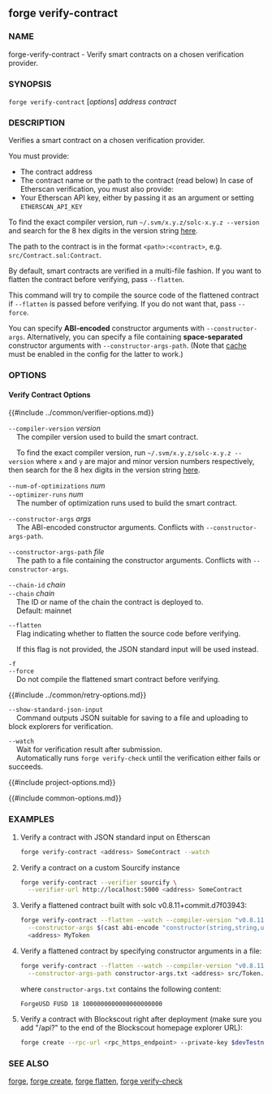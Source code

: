 ## forge verify-contract

### NAME

forge-verify-contract - Verify smart contracts on a chosen verification provider.

### SYNOPSIS

``forge verify-contract`` [*options*] *address* *contract*

### DESCRIPTION

Verifies a smart contract on a chosen verification provider.

You must provide:
- The contract address
- The contract name or the path to the contract (read below)
In case of Etherscan verification, you must also provide:
- Your Etherscan API key, either by passing it as an argument or setting `ETHERSCAN_API_KEY`

To find the exact compiler version, run `~/.svm/x.y.z/solc-x.y.z --version` and search for the 8 hex digits in the version string [here](https://etherscan.io/solcversions).

The path to the contract is in the format `<path>:<contract>`, e.g. `src/Contract.sol:Contract`.

By default, smart contracts are verified in a multi-file fashion. If you want to flatten the contract before verifying, pass `--flatten`.

This command will try to compile the source code of the flattened contract if `--flatten` is passed before verifying. If you do not want that, pass `--force`.

You can specify **ABI-encoded** constructor arguments with `--constructor-args`. Alternatively,
you can specify a file containing **space-separated** constructor arguments with `--constructor-args-path`.
(Note that [cache](../config/project.html#cache) must be enabled in the config for the latter to work.)

### OPTIONS

#### Verify Contract Options

{{#include ../common/verifier-options.md}}

`--compiler-version` *version*  
&nbsp;&nbsp;&nbsp;&nbsp;The compiler version used to build the smart contract.

&nbsp;&nbsp;&nbsp;&nbsp;To find the exact compiler version, run `~/.svm/x.y.z/solc-x.y.z --version` where `x` and
`y` are major and minor version numbers respectively, then search for the 8 hex digits in the version string [here](https://etherscan.io/solcversions).

`--num-of-optimizations` *num*  
`--optimizer-runs` *num*      
&nbsp;&nbsp;&nbsp;&nbsp;The number of optimization runs used to build the smart contract.

`--constructor-args` *args*  
&nbsp;&nbsp;&nbsp;&nbsp;The ABI-encoded constructor arguments. Conflicts with `--constructor-args-path`.

`--constructor-args-path` *file*  
&nbsp;&nbsp;&nbsp;&nbsp;The path to a file containing the constructor arguments. Conflicts with `--constructor-args`.

`--chain-id` *chain*  
`--chain` *chain*  
&nbsp;&nbsp;&nbsp;&nbsp;The ID or name of the chain the contract is deployed to.  
&nbsp;&nbsp;&nbsp;&nbsp;Default: mainnet

`--flatten`  
&nbsp;&nbsp;&nbsp;&nbsp;Flag indicating whether to flatten the source code before verifying.

&nbsp;&nbsp;&nbsp;&nbsp;If this flag is not provided, the JSON standard input will be used instead.

`-f`  
`--force`  
&nbsp;&nbsp;&nbsp;&nbsp;Do not compile the flattened smart contract before verifying.

{{#include ../common/retry-options.md}}

`--show-standard-json-input`  
&nbsp;&nbsp;&nbsp;&nbsp;Command outputs JSON suitable for saving to a file and uploading to block explorers for verification.

`--watch`  
&nbsp;&nbsp;&nbsp;&nbsp;Wait for verification result after submission.  
&nbsp;&nbsp;&nbsp;&nbsp;Automatically runs `forge verify-check` until the verification either fails or succeeds.

{{#include project-options.md}}

{{#include common-options.md}}

### EXAMPLES

1. Verify a contract with JSON standard input on Etherscan
    ```sh
    forge verify-contract <address> SomeContract --watch

2. Verify a contract on a custom Sourcify instance
    ```sh
    forge verify-contract --verifier sourcify \
      --verifier-url http://localhost:5000 <address> SomeContract
    ```

3. Verify a flattened contract built with solc v0.8.11+commit.d7f03943:
    ```sh
    forge verify-contract --flatten --watch --compiler-version "v0.8.11+commit.d7f03943" \
      --constructor-args $(cast abi-encode "constructor(string,string,uint256,uint256)" "ForgeUSD" "FUSD" 18 1000000000000000000000) \
      <address> MyToken
    ```

4. Verify a flattened contract by specifying constructor arguments in a file:
    ```sh
    forge verify-contract --flatten --watch --compiler-version "v0.8.11+commit.d7f03943" \
      --constructor-args-path constructor-args.txt <address> src/Token.sol:MyToken
    ```
    where `constructor-args.txt` contains the following content:
    ```text
    ForgeUSD FUSD 18 1000000000000000000000
    ```
    
5. Verify a contract with Blockscout right after deployment (make sure you add "/api\?" to the end of the Blockscout homepage explorer URL):
    ```sh
    forge create --rpc-url <rpc_https_endpoint> --private-key $devTestnetPrivateKey src/Contract.sol:SimpleStorage --verify --verifier blockscout --verifier-url <blockscout_homepage_explorer_url>/api? 
    ```

### SEE ALSO

[forge](./forge.md), [forge create](./forge-create.md), [forge flatten](./forge-flatten.md), [forge verify-check](./forge-verify-check.md)
